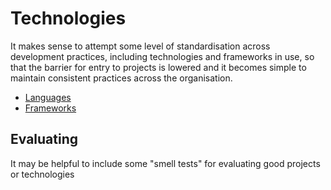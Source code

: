 # Technologies

It makes sense to attempt some level of standardisation across development practices, including technologies and frameworks in use, so that the barrier for entry to projects is lowered and it becomes simple to maintain consistent practices across the organisation.

- [Languages](./languages.md)
- [Frameworks](./frameworks.md)

## Evaluating

It may be helpful to include some "smell tests" for evaluating good projects or technologies

